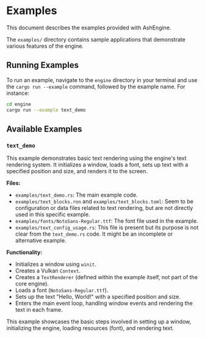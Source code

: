 # Examples

This document describes the examples provided with AshEngine.

The `examples/` directory contains sample applications that demonstrate various features of the engine.

## Running Examples

To run an example, navigate to the `engine` directory in your terminal and use the `cargo run --example` command, followed by the example name. For instance:

```bash
cd engine
cargo run --example text_demo
```

## Available Examples

### `text_demo`

This example demonstrates basic text rendering using the engine's text rendering system. It initializes a window, loads a font, sets up text with a specified position and size, and renders it to the screen.

**Files:**

- `examples/text_demo.rs`: The main example code.
- `examples/text_blocks.ron` and `examples/text_blocks.toml`: Seem to be configuration or data files related to text rendering, but are not directly used in this specific example.
- `examples/fonts/NotoSans-Regular.ttf`: The font file used in the example.
- `examples/text_config_usage.rs`: This file is present but its purpose is not clear from the `text_demo.rs` code. It might be an incomplete or alternative example.

**Functionality:**

- Initializes a window using `winit`.
- Creates a Vulkan `Context`.
- Creates a `TextRenderer` (defined within the example itself, not part of the core engine).
- Loads a font (`NotoSans-Regular.ttf`).
- Sets up the text "Hello, World!" with a specified position and size.
- Enters the main event loop, handling window events and rendering the text in each frame.

This example showcases the basic steps involved in setting up a window, initializing the engine, loading resources (font), and rendering text.
